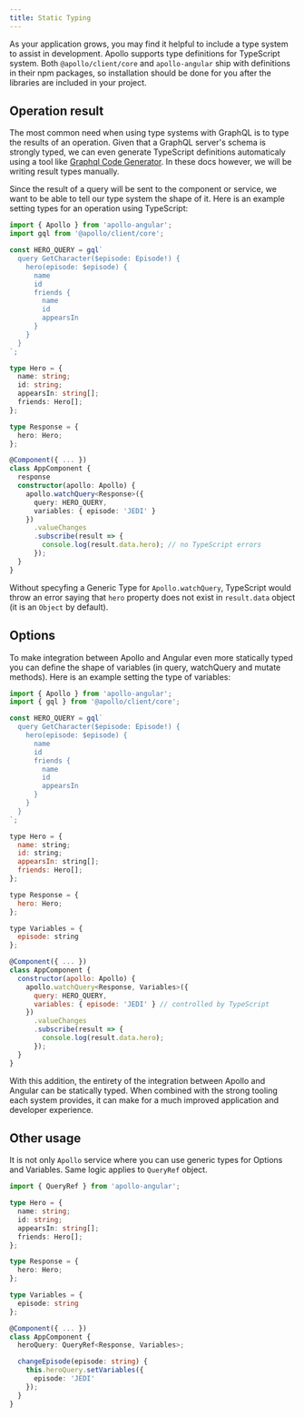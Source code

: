 ```yaml
---
title: Static Typing
---
```


As your application grows, you may find it helpful to include a type system to
assist in development. Apollo supports type definitions for TypeScript system.
Both `@apollo/client/core` and `apollo-angular` ship with definitions in their npm
packages, so installation should be done for you after the libraries are
included in your project.

## Operation result

The most common need when using type systems with GraphQL is to type the results
of an operation. Given that a GraphQL server's schema is strongly typed, we can
even generate TypeScript definitions automaticaly using a tool like
[Graphql Code Generator](https://graphql-code-generator.com/docs/plugins/typescript-apollo-angular). In these docs
however, we will be writing result types manually.

Since the result of a query will be sent to the component or service, we want to
be able to tell our type system the shape of it. Here is an example setting
types for an operation using TypeScript:

```ts
import { Apollo } from 'apollo-angular';
import gql from '@apollo/client/core';

const HERO_QUERY = gql`
  query GetCharacter($episode: Episode!) {
    hero(episode: $episode) {
      name
      id
      friends {
        name
        id
        appearsIn
      }
    }
  }
`;

type Hero = {
  name: string;
  id: string;
  appearsIn: string[];
  friends: Hero[];
};

type Response = {
  hero: Hero;
};

@Component({ ... })
class AppComponent {
  response
  constructor(apollo: Apollo) {
    apollo.watchQuery<Response>({
      query: HERO_QUERY,
      variables: { episode: 'JEDI' }
    })
      .valueChanges
      .subscribe(result => {
        console.log(result.data.hero); // no TypeScript errors
      });
  }
}
```

Without specyfing a Generic Type for `Apollo.watchQuery`, TypeScript would throw
an error saying that `hero` property does not exist in `result.data` object (it
is an `Object` by default).

## Options

To make integration between Apollo and Angular even more statically typed you
can define the shape of variables (in query, watchQuery and mutate methods).
Here is an example setting the type of variables:

```javascript
import { Apollo } from 'apollo-angular';
import { gql } from '@apollo/client/core';

const HERO_QUERY = gql`
  query GetCharacter($episode: Episode!) {
    hero(episode: $episode) {
      name
      id
      friends {
        name
        id
        appearsIn
      }
    }
  }
`;

type Hero = {
  name: string;
  id: string;
  appearsIn: string[];
  friends: Hero[];
};

type Response = {
  hero: Hero;
};

type Variables = {
  episode: string
};

@Component({ ... })
class AppComponent {
  constructor(apollo: Apollo) {
    apollo.watchQuery<Response, Variables>({
      query: HERO_QUERY,
      variables: { episode: 'JEDI' } // controlled by TypeScript
    })
      .valueChanges
      .subscribe(result => {
        console.log(result.data.hero);
      });
  }
}
```

With this addition, the entirety of the integration between Apollo and Angular
can be statically typed. When combined with the strong tooling each system
provides, it can make for a much improved application and developer experience.

## Other usage

It is not only `Apollo` service where you can use generic types for Options and
Variables. Same logic applies to `QueryRef` object.

```ts
import { QueryRef } from 'apollo-angular';

type Hero = {
  name: string;
  id: string;
  appearsIn: string[];
  friends: Hero[];
};

type Response = {
  hero: Hero;
};

type Variables = {
  episode: string
};

@Component({ ... })
class AppComponent {
  heroQuery: QueryRef<Response, Variables>;

  changeEpisode(episode: string) {
    this.heroQuery.setVariables({
      episode: 'JEDI'
    });
  }
}
```
